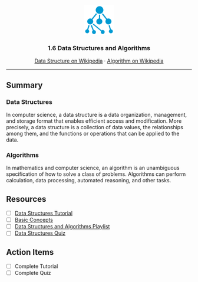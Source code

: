 <p align="center">
<img src="../../images/logos/data-structure-logo.png" alt="Logo" width="80" height="80">

  <h3 align="center">1.6 Data Structures and Algorithms</h3>
  <p align="center">
    <a href="https://en.wikipedia.org/wiki/Data_structure" target="_blank">Data Structure
    on Wikipedia</a>
    ·
    <a href="https://en.wikipedia.org/wiki/Algorithm" target="_blank">Algorithm on Wikipedia</a>
  </p>

  <hr />
</p>

## Summary

### Data Structures

In computer science, a data structure is a data organization, management, and
storage format that enables efficient access and modification. More precisely, a
data structure is a collection of data values, the relationships among them, and
the functions or operations that can be applied to the data.

### Algorithms

In mathematics and computer science, an algorithm is an unambiguous
specification of how to solve a class of problems. Algorithms can perform
calculation, data processing, automated reasoning, and other tasks.

## Resources

- [ ] [Data Structures Tutorial](https://www.geeksforgeeks.org/data-structures/)
- [ ] [Basic Concepts](https://www.tutorialspoint.com/data_structures_algorithms/data_structures_basics.htm)
- [ ] [Data Structures and Algorithms Playlist](https://www.youtube.com/watch?v=bum_19loj9A&list=PLBZBJbE_rGRV8D7XZ08LK6z-4zPoWzu5H)
- [ ] [Data Structures Quiz](https://www.geeksforgeeks.org/data-structure-gq/)

## Action Items

- [ ] Complete Tutorial
- [ ] Complete Quiz
